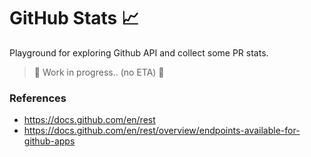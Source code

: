 # GitHub Stats 📈
Playground for exploring Github API and collect some PR stats.

> 🚧 Work in progress.. (no ETA) 🚧

### References
* https://docs.github.com/en/rest
* https://docs.github.com/en/rest/overview/endpoints-available-for-github-apps
